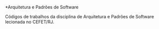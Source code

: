 *Arquitetura e Padrões de Software

Códigos de trabalhos da disciplina de Arquitetura e Padrões de Software lecionada no CEFET/RJ.
